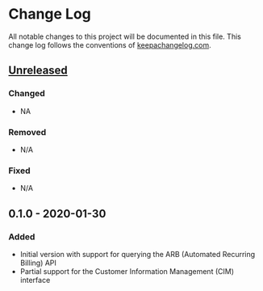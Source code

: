 # Change Log
All notable changes to this project will be documented in this file. This change log follows the conventions of [keepachangelog.com](http://keepachangelog.com/).

## [Unreleased]
### Changed
- NA

### Removed
- N/A

### Fixed
- N/A

## 0.1.0 - 2020-01-30
### Added
- Initial version with support for querying the ARB (Automated Recurring Billing) API
- Partial support for the Customer Information Management (CIM) interface

[Unreleased]: https://github.com/your-name/subsmgr/compare/0.1.1...HEAD
[0.1.1]: https://github.com/your-name/subsmgr/compare/0.1.0...0.1.1
